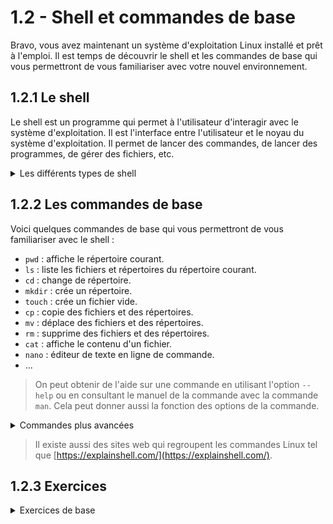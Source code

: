 # 1.2 - Shell et commandes de base

Bravo, vous avez maintenant un système d'exploitation Linux installé et prêt à l'emploi. Il est temps de découvrir le shell et les commandes de base qui vous permettront de vous familiariser avec votre nouvel environnement.

## 1.2.1 Le shell

Le shell est un programme qui permet à l'utilisateur d'interagir avec le système d'exploitation. Il est l'interface entre l'utilisateur et le noyau du système d'exploitation. Il permet de lancer des commandes, de lancer des programmes, de gérer des fichiers, etc.

<details><summary>Les différents types de shell</summary>

Il existe plusieurs shells disponibles sous Linux. Les plus courants sont :
- **Bash** (Bourne Again SHell) : c'est le shell par défaut sur la plupart des distributions Linux.
- **Zsh** (Z Shell) : un shell plus moderne et plus puissant que Bash.
- ...

</details>

## 1.2.2 Les commandes de base

Voici quelques commandes de base qui vous permettront de vous familiariser avec le shell :
- `pwd` : affiche le répertoire courant.
- `ls` : liste les fichiers et répertoires du répertoire courant.
- `cd` : change de répertoire.
- `mkdir` : crée un répertoire.
- `touch` : crée un fichier vide.
- `cp` : copie des fichiers et des répertoires.
- `mv` : déplace des fichiers et des répertoires.
- `rm` : supprime des fichiers et des répertoires.
- `cat` : affiche le contenu d'un fichier.
- `nano` : éditeur de texte en ligne de commande.
- ...

> On peut obtenir de l'aide sur une commande en utilisant l'option `--help` ou en consultant le manuel de la commande avec la commande `man`. Cela peut donner aussi la fonction des options de la commande.

<details><summary>Commandes plus avancées</summary>

Il existe de nombreuses autres commandes qui permettent de faire des opérations plus avancées :
- `find` : recherche des fichiers et des répertoires.
- `grep` : recherche des motifs dans des fichiers.
- `chmod` : change les permissions d'un fichier ou d'un répertoire.
- `useradd` : ajoute un utilisateur.
- `passwd` : change le mot de passe d'un utilisateur.
- ...

Pour en savoir plus sur les commandes disponibles, vous pouvez consulter la documentation en ligne ou les pages de manuel (`man`).

</details>

>  Il existe aussi des sites web qui regroupent les commandes Linux tel que [https://explainshell.com/](https://explainshell.com/).

## 1.2.3 Exercices

<details><summary>Exercices de base</summary>

On peut déjà commencer à pratiquer ces commandes en réalisant les exercices suivants :
1. Créez un répertoire `test` dans votre répertoire personnel.
2. Allez dans le répertoire `test`.
3. Créez un fichier `fichier.txt` vide.
4. Affichez le contenu du répertoire courant.
5. Affichez le contenu du fichier `fichier.txt`.
6. Supprimez le fichier `fichier.txt`.
7. Revenez dans votre répertoire personnel.
8. Supprimez le répertoire `test`.
9. Affichez le contenu du répertoire courant.  
    ...et bien d'autres !

</details>